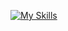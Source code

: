 [![My Skills](https://skillicons.dev/icons?i=js,html,css,C++,php,react,python,typescript)](https://skillicons.dev)

